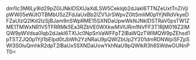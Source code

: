 dm1lc3M6Ly9ld29pZGlJNklDSXlJaXdLSW5Ceklqb2dJakl6TTNZeUxtTnZiVjlpWW05eWJtOTBMbU5zZFdJaUxBb2lZV1JrSWpvZ0ltSmliM0p1YjNRdVkyeDFZaUlzQ2lKd2IzSjBJam9nSWpRME15SXNDaUpwWkNJNklDSTRaV0psTW1ZME1TMWxNR1V5TFRRMk5Ea3RZbVE0WXkwMVlURm1NVFF3T1RjM016Z2lMQW9pWVdsa0lqb2dJakl6TXlJc0NpSnVaWFFpT2lBaWQzTWlMQW9pZEhsd1pTSTZJQ0p1YjI1bElpd0tJbWh2YzNRaU9pQWlZbUp2Y201dmRDNWpiSFZpSWl3S0luQmhkR2dpT2lBaUx5SXNDaUowYkhNaU9pQWlkR3h6SWdwOUNnPT0=
